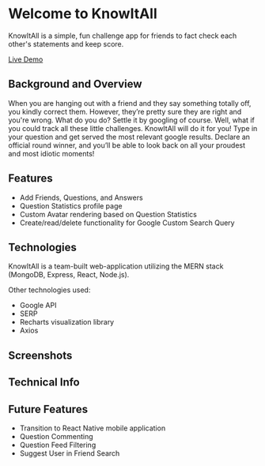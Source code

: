 # Welcome to KnowItAll
KnowItAll is a simple, fun challenge app for friends to fact check each other's statements and keep score.

[Live Demo](https://knowitall-app.herokuapp.com)

## Background and Overview
When you are hanging out with a friend and they say something totally off, you kindly correct them. However, they’re pretty sure they are right and you're wrong. What do you do? Settle it by googling of course. Well, what if you could track all these little challenges. KnowItAll will do it for you! Type in your question and get served the most relevant google results. Declare an official round winner, and you’ll be able to look back on all your proudest and most idiotic moments!

## Features
* Add Friends, Questions, and Answers
* Question Statistics profile page
* Custom Avatar rendering based on Question Statistics
* Create/read/delete functionality for Google Custom Search Query

## Technologies
KnowItAll is a team-built web-application utilizing the MERN stack (MongoDB, Express, React, Node.js). 

Other technologies used: 
* Google API
* SERP
* Recharts visualization library
* Axios

## Screenshots

## Technical Info

## Future Features
* Transition to React Native mobile application
* Question Commenting
* Question Feed Filtering
* Suggest User in Friend Search


